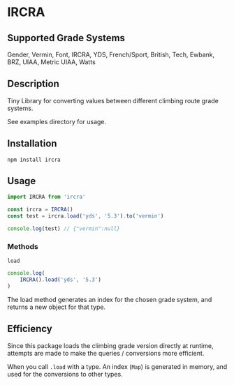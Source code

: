 # IRCRA

## Supported Grade Systems

Gender, Vermin, Font, IRCRA, YDS, French/Sport, British, Tech, Ewbank, BRZ, UIAA, Metric UIAA, Watts

## Description
Tiny Library for converting values between different climbing route grade systems.

See examples directory for usage.

## Installation

`npm install ircra`

## Usage

```js
import IRCRA from 'ircra'

const ircra = IRCRA()
const test = ircra.load('yds', '5.3').to('vermin')

console.log(test) // {"vermin":null}
```

### Methods

`load`

```js
console.log(
    IRCRA().load('yds', '5.3')
)
```

The load method generates an index for the chosen grade system, and returns a new object for that type.

## Efficiency

Since this package loads the climbing grade version directly at runtime, attempts are made to make the queries / conversions more efficient.

When you call `.load` with a type. An index (`Map`) is generated in memory, and used for the conversions to other types.
